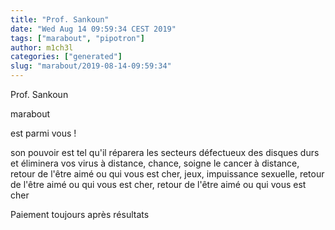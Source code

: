 ```yaml
---
title: "Prof. Sankoun"
date: "Wed Aug 14 09:59:34 CEST 2019"
tags: ["marabout", "pipotron"]
author: m1ch3l
categories: ["generated"]
slug: "marabout/2019-08-14-09:59:34"
---
```


Prof. Sankoun

marabout

est parmi vous !

son pouvoir est tel qu'il réparera les secteurs défectueux des disques durs et éliminera vos virus à distance, chance, soigne le cancer à distance, retour de l'être aimé ou qui vous est cher, jeux, impuissance sexuelle, retour de l'être aimé ou qui vous est cher, retour de l'être aimé ou qui vous est cher

Paiement toujours après résultats
